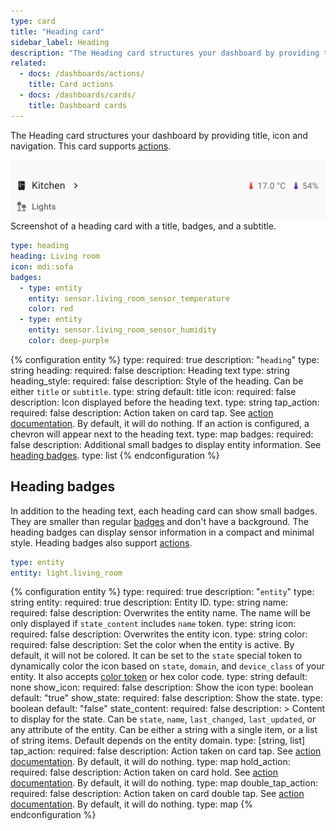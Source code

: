 ```yaml
---
type: card
title: "Heading card"
sidebar_label: Heading
description: "The Heading card structures your dashboard by providing title, icon, navigation and badges."
related:
  - docs: /dashboards/actions/
    title: Card actions
  - docs: /dashboards/cards/
    title: Dashboard cards
---
```


The Heading card structures your dashboard by providing title, icon and navigation. This card supports [actions](/dashboards/actions/).

<p class='img'>
  <img src='/images/dashboards/heading_card.png' alt='Screenshot of heading cards'>
  Screenshot of a heading card with a title, badges, and a subtitle.
</p>

```yaml
type: heading
heading: Living room
icon: mdi:sofa
badges:
  - type: entity
    entity: sensor.living_room_sensor_temperature
    color: red
  - type: entity
    entity: sensor.living_room_sensor_humidity
    color: deep-purple
```

{% configuration entity %}
type:
  required: true
  description: "`heading`"
  type: string
heading:
  required: false
  description: Heading text
  type: string
heading_style:
  required: false
  description: Style of the heading. Can be either  `title` or `subtitle`.
  type: string
  default: title
icon:
  required: false
  description: Icon displayed before the heading text.
  type: string
tap_action:
  required: false
  description: Action taken on card tap. See [action documentation](/dashboards/actions/#tap-action). By default, it will do nothing. If an action is configured, a chevron will appear next to the heading text.
  type: map
badges:
  required: false
  description: Additional small badges to display entity information. See [heading badges](/dashboards/heading/#heading-badges).
  type: list
{% endconfiguration %}

## Heading badges

In addition to the heading text, each heading card can show small badges. They are smaller than regular [badges](/dashboards/badges/) and don't have a background. The heading badges can display sensor information in a compact and minimal style. Heading badges also support [actions](/dashboards/actions/).

```yaml
type: entity
entity: light.living_room
```

{% configuration entity %}
type:
  required: true
  description: "`entity`"
  type: string
entity:
  required: true
  description: Entity ID.
  type: string
name:
  required: false
  description: Overwrites the entity name. The name will be only displayed if `state_content` includes `name` token.
  type: string
icon:
  required: false
  description: Overwrites the entity icon.
  type: string
color:
  required: false
  description: Set the color when the entity is active. By default, it will not be colored. It can be set to the `state` special token to dynamically color the icon based on `state`, `domain`, and `device_class` of your entity. It also accepts [color token](/dashboards/tile/#available-colors) or hex color code.
  type: string
  default: none
show_icon:
  required: false
  description: Show the icon
  type: boolean
  default: "true"
show_state:
  required: false
  description: Show the state.
  type: boolean
  default: "false"
state_content:
  required: false
  description: >
    Content to display for the state. Can be `state`, `name`, `last_changed`, `last_updated`, or any attribute of the entity. Can be either a string with a single item, or a list of string items. Default depends on the entity domain.
  type: [string, list]
tap_action:
  required: false
  description: Action taken on card tap. See [action documentation](/dashboards/actions/#tap-action). By default, it will do nothing.
  type: map
hold_action:
  required: false
  description: Action taken on card hold. See [action documentation](/dashboards/actions/#hold-action). By default, it will do nothing.
  type: map
double_tap_action:
  required: false
  description: Action taken on card double tap. See [action documentation](/dashboards/actions/#double-tap-action). By default, it will do nothing.
  type: map
{% endconfiguration %}
